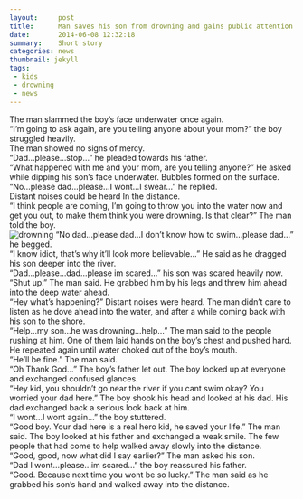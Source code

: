 ```yaml
---
layout:     post
title:      Man saves his son from drowning and gains public attention
date:       2014-06-08 12:32:18
summary:    Short story
categories: news
thumbnail: jekyll
tags:
 - kids
 - drowning
 - news
---
```


The man slammed the boy’s face underwater once again. <br>
“I’m going to ask again, are you telling anyone about your mom?” the boy struggled heavily. <br>
The man showed no signs of mercy. <br>
“Dad…please…stop…” he pleaded towards his father. <br>
“What happened with me and your mom, are you telling anyone?” He asked while dipping his son’s face underwater. Bubbles formed on the surface. “No…please dad…please…I wont…I swear…” he replied. <br>
Distant noises could be heard In the distance. <br>
“I think people are coming, I’m going to throw you into the water now and get you out, to make them think you were drowning. Is that clear?” The man told the boy. <br>
<img src="https://image.ibb.co/b9kwJy/drowning.jpg" alt="drowning" border="0">
“No dad…please dad…I don’t know how to swim…please dad…” he begged. <br>
“I know idiot, that’s why it’ll look more believable…” He said as he dragged his son deeper into the river. <br>
“Dad…please…dad…please im scared…” his son was scared heavily now. “Shut up.” The man said. He grabbed him by his legs and threw him ahead into the deep water ahead. <br>
“Hey what’s happening?” Distant noises were heard. The man didn’t care to listen as he dove ahead into the water, and after a while coming back with his son to the shore. <br>
“Help…my son…he was drowning…help…” The man said to the people rushing at him. One of them laid hands on the boy’s chest and pushed hard. He repeated again until water choked out of the boy’s mouth. <br>
“He’ll be fine.” The man said. <br>
“Oh Thank God…” The boy’s father let out. The boy looked up at everyone and exchanged confused glances. <br>
“Hey kid, you shouldn’t go near the river if you cant swim okay? You worried your dad here.” The boy shook his head and looked at his dad. His dad exchanged back a serious look back at him. <br>
“I wont…I wont again…” the boy stuttered. <br>
“Good boy. Your dad here is a real hero kid, he saved your life.” The man said. The boy looked at his father and exchanged a weak smile. The few people that had come to help walked away slowly into the distance. <br>
“Good, good, now what did I say earlier?” The man asked his son. <br>
“Dad I wont…please…im scared…” the boy reassured his father. <br>
“Good. Because next time you wont be so lucky.” The man said as he grabbed his son’s hand and walked away into the distance.<br>

[1]: http://jekyllrb.com/docs/frontmatter/
[2]: http://fortawesome.github.io/Font-Awesome/
[3]: http://imgur.com/
[4]: http://fortawesome.github.io/Font-Awesome/icons/
[5]: http://fortawesome.github.io/Font-Awesome/icon/android/


